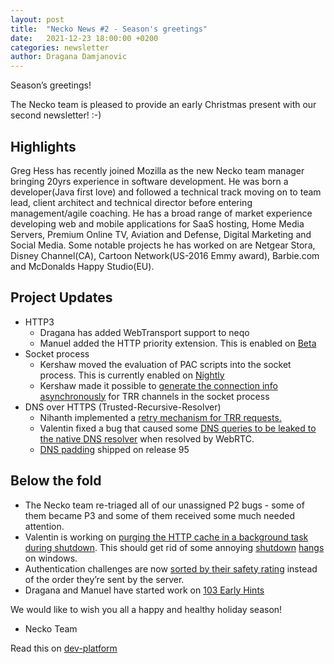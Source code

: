 ```yaml
---
layout: post
title:  "Necko News #2 - Season's greetings"
date:   2021-12-23 18:00:00 +0200
categories: newsletter
author: Dragana Damjanovic
---
```


Season’s greetings! 

The Necko team is pleased to provide an early Christmas present with our second newsletter! :-)

## Highlights

Greg Hess has recently joined Mozilla as the new Necko team manager bringing 20yrs experience in software development. He was born a developer(Java first love) and followed a technical track moving on to team lead, client architect and technical director before entering management/agile coaching. He has a broad range of market experience developing web and mobile applications for SaaS hosting, Home Media Servers, Premium Online TV, Aviation and Defense, Digital Marketing and Social Media. Some notable projects he has worked on are Netgear Stora, Disney Channel(CA), Cartoon Network(US-2016 Emmy award), Barbie.com and McDonalds Happy Studio(EU).

## Project Updates

* HTTP3
  * Dragana has added WebTransport support to neqo
  * Manuel added the HTTP priority extension. This is enabled on [Beta](https://bugzilla.mozilla.org/show_bug.cgi?id=1734132)
* Socket process
  * Kershaw moved the evaluation of PAC scripts into the socket process. This is currently enabled on [Nightly](https://bugzilla.mozilla.org/show_bug.cgi?id=1745385)
  * Kershaw made it possible to [generate the connection info asynchronously](https://bugzilla.mozilla.org/show_bug.cgi?id=1739001) for TRR channels in the socket process 
* DNS over HTTPS (Trusted-Recursive-Resolver)
  * Nihanth implemented a [retry mechanism for TRR requests.](https://bugzilla.mozilla.org/show_bug.cgi?id=1737198)
  * Valentin fixed a bug that caused some [DNS queries to be leaked to the native DNS resolver](https://bugzilla.mozilla.org/show_bug.cgi?id=1566998) when resolved by WebRTC.
  * [DNS padding](https://bugzilla.mozilla.org/show_bug.cgi?id=1543811) shipped on release 95

## Below the fold

* The Necko team re-triaged all of our unassigned P2 bugs - some of them became P3 and some of them received some much needed attention.
* Valentin is working on [purging the HTTP cache in a background task during shutdown](https://bugzilla.mozilla.org/show_bug.cgi?id=1705676). This should get rid of some annoying [shutdown](https://bugzilla.mozilla.org/show_bug.cgi?id=1356853) [hangs](https://bugzilla.mozilla.org/show_bug.cgi?id=1682899) on windows.
* Authentication challenges are now [sorted by their safety rating](https://bugzilla.mozilla.org/show_bug.cgi?id=650091) instead of the order they’re sent by the server.
* Dragana and Manuel have started work on [103 Early Hints](https://bugzilla.mozilla.org/show_bug.cgi?id=1407355)

We would like to wish you all a happy and healthy holiday season!

- Necko Team

Read this on [dev-platform](https://groups.google.com/a/mozilla.org/g/dev-platform/c/QbIZTTUlrIQ/m/8L7YEu_kDQAJ)
